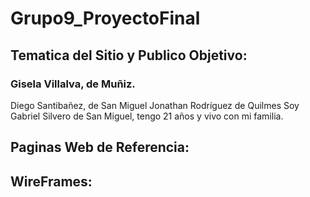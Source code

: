 # Grupo9_ProyectoFinal

##  Tematica del Sitio y Publico Objetivo:

### Gisela Villalva, de Muñiz.
Diego Santibañez, de San Miguel
Jonathan Rodríguez de Quilmes
Soy Gabriel Silvero de San Miguel, tengo 21 años y vivo con mi familia.
  
##  Paginas Web de Referencia:


##  WireFrames:


